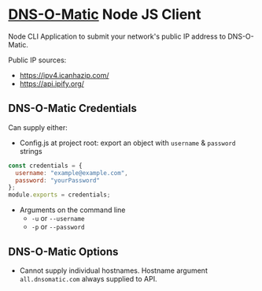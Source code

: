 # [DNS-O-Matic](https://www.dnsomatic.com/wiki/api) Node JS Client

Node CLI Application to submit your network's public IP address to DNS-O-Matic.

Public IP sources:

- https://ipv4.icanhazip.com/
- https://api.ipify.org/

## DNS-O-Matic Credentials

Can supply either:

- Config.js at project root: export an object with `username` & `password` strings

```js
const credentials = {
  username: "example@example.com",
  password: "yourPassword"
};
module.exports = credentials;
```

- Arguments on the command line
  - `-u` or `--username`
  - `-p` or `--password`

## DNS-O-Matic Options

- Cannot supply individual hostnames. Hostname argument `all.dnsomatic.com` always supplied to API.

